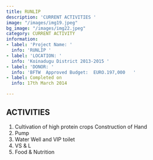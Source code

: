```yaml
---
title: RUNLIP
description: 'CURRENT ACTIVITIES '
image: "/images/img19.jpeg"
bg_image: "/images/img22.jpeg"
category: CURRENT ACTIVITY
information:
- label: 'Project Name: '
  info: 'RUNLIP '
- label: 'LOCATION: '
  info: 'Koinadugu District 2013-2015 '
- label: 'DONOR: '
  info: 'BFTW  Approved Budget:  EURO.197,000   '
- label: Completed on
  info: 17th March 2014

---
```

## **ACTIVITIES**

1. Cultivation of high protein crops Construction of Hand 
2. Pump
3. Water Well and VIP toilet
4. VS & L
5. Food & Nutrition
